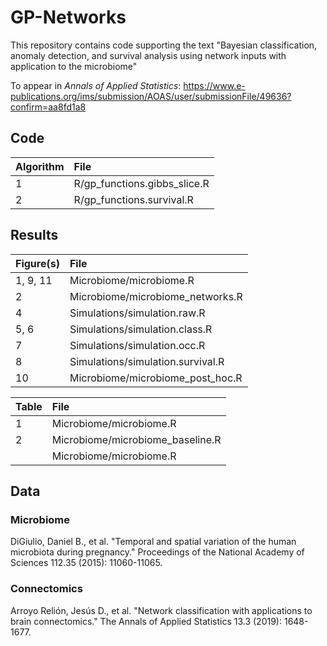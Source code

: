 # GP-Networks
This repository contains code supporting the text "Bayesian classification, anomaly detection, and survival analysis using network inputs with application to the microbiome"

To appear in _Annals of Applied Statistics_: https://www.e-publications.org/ims/submission/AOAS/user/submissionFile/49636?confirm=aa8fd1a8

## Code

| Algorithm | File |
|:----- |:-----------|
| 1   | R/gp_functions.gibbs_slice.R |
| 2   | R/gp_functions.survival.R |

## Results

| Figure(s) | File |
|:----- |:-----------|
| 1, 9, 11  | Microbiome/microbiome.R |
| 2   | Microbiome/microbiome_networks.R |
| 4    | Simulations/simulation.raw.R |
| 5, 6    | Simulations/simulation.class.R |
| 7    | Simulations/simulation.occ.R |
| 8    | Simulations/simulation.survival.R |
| 10    | Microbiome/microbiome_post_hoc.R |

| Table | File |
|:----- |:-----------|
| 1   | Microbiome/microbiome.R |
| 2   | Microbiome/microbiome_baseline.R |
|     | Microbiome/microbiome.R |

## Data

### Microbiome

DiGiulio, Daniel B., et al. "Temporal and spatial variation of the human microbiota during pregnancy." Proceedings of the National Academy of Sciences 112.35 (2015): 11060-11065.

### Connectomics
Arroyo Relión, Jesús D., et al. "Network classification with applications to brain connectomics." The Annals of Applied Statistics 13.3 (2019): 1648-1677.
